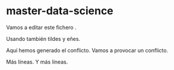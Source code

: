 # master-data-science

Vamos a editar este fichero .

Usando también tildes y eñes.

Aquí hemos generado el conflicto.
Vamos a provocar un conflicto.

Más líneas.
Y más líneas.
